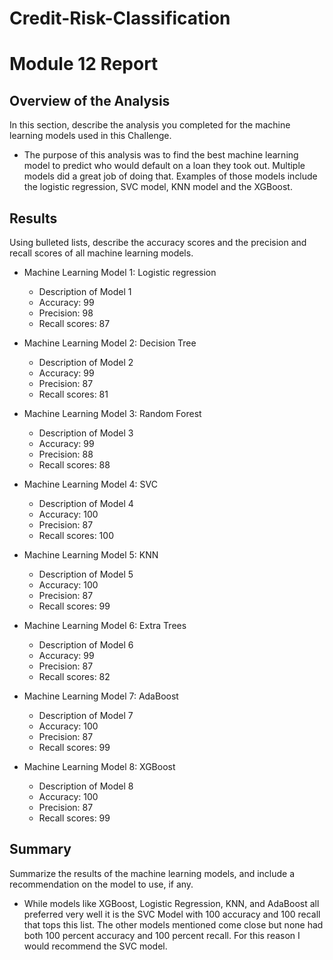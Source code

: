 # Credit-Risk-Classification

# Module 12 Report 

## Overview of the Analysis

In this section, describe the analysis you completed for the machine learning models used in this Challenge. 

* The purpose of this analysis was to find the best machine learning model to predict who would default on a loan they took out. Multiple models did a great job of doing that. Examples of those models include  the logistic regression, SVC model, KNN model and the XGBoost.


## Results

Using bulleted lists, describe the accuracy scores and the precision and recall scores of all machine learning models.

* Machine Learning Model 1: Logistic regression
    * Description of Model 1
    * Accuracy: 99
    * Precision: 98
    * Recall scores: 87
 
*  Machine Learning Model 2: Decision Tree
    * Description of Model 2
    * Accuracy: 99
    * Precision: 87
    * Recall scores: 81
   
* Machine Learning Model 3: Random Forest
    * Description of Model 3
    * Accuracy: 99
    * Precision: 88
    * Recall scores: 88

* Machine Learning Model 4: SVC
    * Description of Model 4
    * Accuracy: 100
    * Precision: 87
    * Recall scores: 100
 
*  Machine Learning Model 5: KNN
    * Description of Model 5
    * Accuracy: 100
    * Precision: 87
    * Recall scores: 99
   
* Machine Learning Model 6: Extra Trees
    * Description of Model 6
    * Accuracy: 99
    * Precision: 87
    * Recall scores: 82

* Machine Learning Model 7: AdaBoost
    * Description of Model 7
    * Accuracy: 100
    * Precision: 87
    * Recall scores: 99
      
 
*  Machine Learning Model 8: XGBoost
    * Description of Model 8
    * Accuracy: 100
    * Precision: 87
    * Recall scores: 99

 


## Summary

Summarize the results of the machine learning models, and include a recommendation on the model to use, if any. 

* While models like XGBoost, Logistic Regression, KNN, and AdaBoost all preferred very well it is the SVC Model with 100 accuracy and 100 recall that tops this list. The other models mentioned come close but none had both 100 percent accuracy and 100 percent recall. For this reason I would recommend the SVC model.



